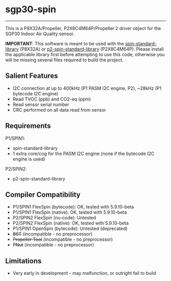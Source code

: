 # sgp30-spin 
------------

This is a P8X32A/Propeller, P2X8C4M64P/Propeller 2 driver object for the SGP30 Indoor Air Quality sensor.

**IMPORTANT**: This software is meant to be used with the [spin-standard-library](https://github.com/avsa242/spin-standard-library) (P8X32A) or [p2-spin-standard-library](https://github.com/avsa242/p2-spin-standard-library) (P2X8C4M64P). Please install the applicable library first before attempting to use this code, otherwise you will be missing several files required to build the project.

## Salient Features

* I2C connection at up to 400kHz (P1 PASM I2C engine, P2), ~28kHz (P1 bytecode I2C engine)
* Read TVOC (ppb) and CO2-eq (ppm)
* Read sensor serial number
* CRC performed on all data read from sensor

## Requirements

P1/SPIN1:
* spin-standard-library
* 1 extra core/cog for the PASM I2C engine (none if the bytecode I2C engine is used)

P2/SPIN2:
* p2-spin-standard-library

## Compiler Compatibility

* P1/SPIN1 FlexSpin (bytecode): OK, tested with 5.9.10-beta
* P1/SPIN1 FlexSpin (native): OK, tested with 5.9.10-beta
* P2/SPIN2 FlexSpin (nu-code): Untested
* P2/SPIN2 FlexSpin (native): OK, tested with 5.9.10-beta
* P1/SPIN1 OpenSpin (bytecode): Untested (deprecated)
* ~~BST~~ (incompatible - no preprocessor)
* ~~Propeller Tool~~ (incompatible - no preprocessor)
* ~~PNut~~ (incompatible - no preprocessor)

## Limitations

* Very early in development - may malfunction, or outright fail to build

